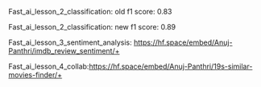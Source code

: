 Fast_ai_lesson_2_classification: old f1 score: 0.83 

Fast_ai_lesson_2_classification: new f1 score: 0.89


Fast_ai_lesson_3_sentiment_analysis: https://hf.space/embed/Anuj-Panthri/imdb_review_sentiment/+

Fast_ai_lesson_4_collab:https://hf.space/embed/Anuj-Panthri/19s-similar-movies-finder/+

